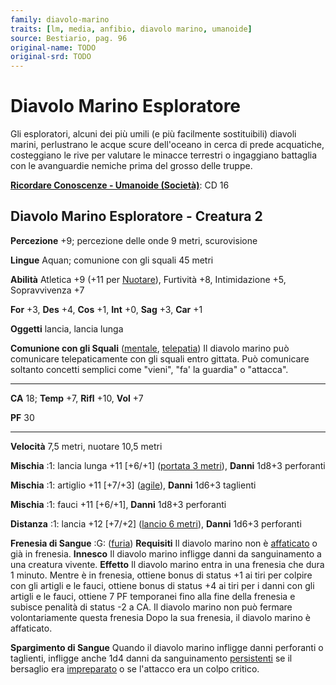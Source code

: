 ```yaml
---
family: diavolo-marino
traits: [lm, media, anfibio, diavolo marino, umanoide]
source: Bestiario, pag. 96
original-name: TODO
original-srd: TODO
---
```


# Diavolo Marino Esploratore

Gli esploratori, alcuni dei più umili (e più facilmente sostituibili) diavoli
marini, perlustrano le acque scure dell'oceano in cerca di prede acquatiche,
costeggiano le rive per valutare le minacce terrestri o ingaggiano battaglia con
le avanguardie nemiche prima del grosso delle truppe.

**[Ricordare Conoscenze - Umanoide (Società)](/azioni/abilita/ricordare-conoscenze)**:
CD 16

## Diavolo Marino Esploratore - Creatura 2

**Percezione** +9; percezione delle onde 9 metri, scurovisione

**Lingue** Aquan; comunione con gli squali 45 metri

**Abilità** Atletica +9 (+11 per [Nuotare](/azioni/nuotare)), Furtività +8,
Intimidazione +5, Sopravvivenza +7

**For** +3, **Des** +4, **Cos** +1, **Int** +0, **Sag** +3, **Car** +1

**Oggetti** lancia, lancia lunga

**Comunione con gli Squali** ([mentale](/tratti/mentale),
[telepatia](/tratti/telepatia)) Il diavolo marino può comunicare telepaticamente
con gli squali entro gittata. Può comunicare soltanto concetti semplici come
"vieni", "fa' la guardia" o "attacca".

---

**CA** 18; **Temp** +7, **Rifl** +10, **Vol** +7

**PF** 30

---

**Velocità** 7,5 metri, nuotare 10,5 metri

**Mischia** :1: lancia lunga +11 \[+6/+1] ([portata 3 metri](/tratti/portata)),
**Danni** 1d8+3 perforanti

**Mischia** :1: artiglio +11 \[+7/+3] ([agile](/tratti/agile)), **Danni** 1d6+3
taglienti

**Mischia** :1: fauci +11 \[+6/+1], **Danni** 1d8+3 perforanti

**Distanza** :1: lancia +12 \[+7/+2] ([lancio 6 metri](/tratti/lancio)),
**Danni** 1d6+3 perforanti

**Frenesia di Sangue** :G: ([furia](/tratti/furia)) **Requisiti** Il diavolo
marino non è [affaticato](/condizioni/affaticato) o già in frenesia. **Innesco**
Il diavolo marino infligge danni da sanguinamento a una creatura vivente.
**Effetto** Il diavolo marino entra in una frenesia che dura 1 minuto. Mentre è
in frenesia, ottiene bonus di status +1 ai tiri per colpire con gli artigli e le
fauci, ottiene bonus di status +4 ai tiri per i danni con gli artigli e le
fauci, ottiene 7 PF temporanei fino alla fine della frenesia e subisce penalità
di status -2 a CA. Il diavolo marino non può fermare volontariamente questa
frenesia Dopo la sua frenesia, il diavolo marino è affaticato.

**Spargimento di Sangue** Quando il diavolo marino infligge danni perforanti o
taglienti, infligge anche 1d4 danni da sanguinamento
[persistenti](/condizioni/danno-persistente) se il bersaglio era
[impreparato](/condizioni/impreparato) o se l'attacco era un colpo critico.
